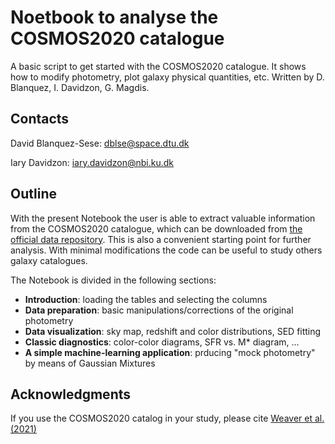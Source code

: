 # Noetbook to analyse the COSMOS2020 catalogue
A basic script to get started with the COSMOS2020 catalogue. It shows how to modify photometry, plot galaxy physical quantities, etc. Written by D. Blanquez, I. Davidzon, G. Magdis.

## Contacts
David Blanquez-Sese: dblse@space.dtu.dk 

Iary Davidzon: iary.davidzon@nbi.ku.dk

## Outline

With the present Notebook the user is able to extract valuable information from the COSMOS2020 catalogue, which can be downloaded from [the official data repository](https://cosmos2020.calet.org/). This is also a convenient starting point for further analysis. With minimal modifications the code can be useful to study others galaxy catalogues. 

The Notebook is divided in the following sections:

* **Introduction**: loading the tables and selecting the columns
* **Data preparation**: basic manipulations/corrections of the original photometry
* **Data visualization**: sky map, redshift and color distributions, SED fitting
* **Classic diagnostics**: color-color diagrams, SFR vs. M* diagram, ...
* **A simple machine-learning application**: prducing "mock photometry" by means of Gaussian Mixtures

## Acknowledgments 
If you use the COSMOS2020 catalog in your study, please cite [Weaver et al. (2021)](www.linktopaper.com)
